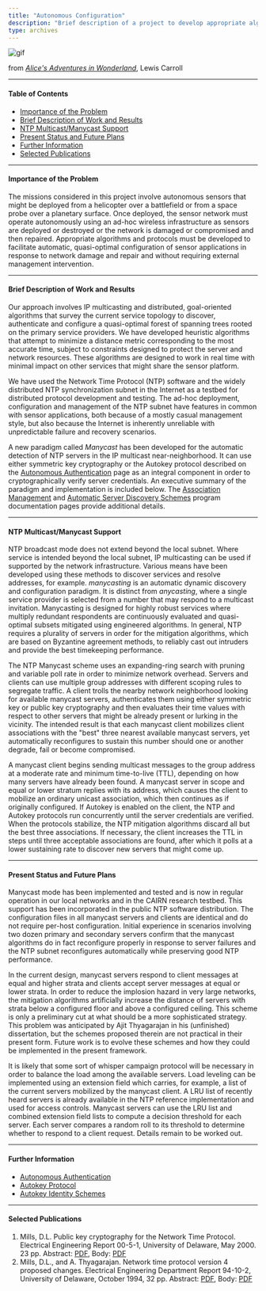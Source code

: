 ```yaml
---
title: "Autonomous Configuration"
description: "Brief description of a project to develop appropriate algorithms and protocols which facilitate automatic, quasi-optimal configuration of sensor applications in response to network damage and repair and without requiring external management intervention."
type: archives
---
```


![gif](/documentation/pic/rabbit.gif)

from [_Alice's Adventures in Wonderland_](/reflib/pictures/), Lewis Carroll

* * *

#### Table of Contents

*   [Importance of the Problem](/reflib/autocfg/#importance-of-the-problem)
*   [Brief Description of Work and Results](/reflib/autocfg/#brief-description-of-work-and-results)
*   [NTP Multicast/Manycast Support](/reflib/autocfg/#ntp-multicastmanycast-support)
*   [Present Status and Future Plans](/reflib/autocfg/#present-status-and-future-plans)
*   [Further Information](/reflib/autocfg/#further-information)
*   [Selected Publications](/reflib/autocfg/#selected-publications)

* * *

#### Importance of the Problem

The missions considered in this project involve autonomous sensors that might be deployed from a helicopter over a battlefield or from a space probe over a planetary surface. Once deployed, the sensor network must operate autonomously using an ad-hoc wireless infrastructure as sensors are deployed or destroyed or the network is damaged or compromised and then repaired. Appropriate algorithms and protocols must be developed to facilitate automatic, quasi-optimal configuration of sensor applications in response to network damage and repair and without requiring external management intervention.

* * *

#### Brief Description of Work and Results

Our approach involves IP multicasting and distributed, goal-oriented algorithms that survey the current service topology to discover, authenticate and configure a quasi-optimal forest of spanning trees rooted on the primary service providers. We have developed heuristic algorithms that attempt to minimize a distance metric corresponding to the most accurate time, subject to constraints designed to protect the server and network resources. These algorithms are designed to work in real time with minimal impact on other services that might share the sensor platform.

We have used the Network Time Protocol (NTP) software and the widely distributed NTP synchronization subnet in the Internet as a testbed for distributed protocol development and testing. The ad-hoc deployment, configuration and management of the NTP subnet have features in common with sensor applications, both because of a mostly casual management style, but also because the Internet is inherently unreliable with unpredictable failure and recovery scenarios.

A new paradigm called _Manycast_ has been developed for the automatic detection of NTP servers in the IP multicast near-neighborhood. It can use either symmetric key cryptography or the Autokey protocol described on the [Autonomous Authentication](/reflib/autokey/) page as an integral component in order to cryptographically verify server credentials. An executive summary of the paradigm and implementation is included below. The [Association Management](/documentation/4.2.8-series/assoc/) and [Automatic Server Discovery Schemes](/documentation/4.2.8-series/discover/) program documentation pages provide additional details.

* * *

#### NTP Multicast/Manycast Support

NTP broadcast mode does not extend beyond the local subnet. Where service is intended beyond the local subnet, IP multicasting can be used if supported by the network infrastructure. Various means have been developed using these methods to discover services and resolve addresses, for example. _manycasting_ is an automatic dynamic discovery and configuration paradigm. It is distinct from _anycasting_, where a single service provider is selected from a number that may respond to a multicast invitation. Manycasting is designed for highly robust services where multiply redundant respondents are continuously evaluated and quasi-optimal subsets mitigated using engineered algorithms. In general, NTP requires a plurality of servers in order for the mitigation algorithms, which are based on Byzantine agreement methods, to reliably cast out intruders and provide the best timekeeping performance.

The NTP Manycast scheme uses an expanding-ring search with pruning and variable poll rate in order to minimize network overhead. Servers and clients can use multiple group addresses with different scoping rules to segregate traffic. A client trolls the nearby network neighborhood looking for available manycast servers, authenticates them using either symmetric key or public key cryptography and then evaluates their time values with respect to other servers that might be already present or lurking in the vicinity. The intended result is that each manycast client mobilizes client associations with the "best" three nearest available manycast servers, yet automatically reconfigures to sustain this number should one or another degrade, fail or become compromised.

A manycast client begins sending multicast messages to the group address at a moderate rate and minimum time-to-live (TTL), depending on how many servers have already been found. A manycast server in scope and equal or lower stratum replies with its address, which causes the client to mobilize an ordinary unicast association, which then continues as if originally configured. If Autokey is enabled on the client, the NTP and Autokey protocols run concurrently until the server credentials are verified. When the protocols stabilize, the NTP mitigation algorithms discard all but the best three associations. If necessary, the client increases the TTL in steps until three acceptable associations are found, after which it polls at a lower sustaining rate to discover new servers that might come up.

* * *

#### Present Status and Future Plans

Manycast mode has been implemented and tested and is now in regular operation in our local networks and in the CAIRN research testbed. This support has been incorporated in the public NTP software distribution. The configuration files in all manycast servers and clients are identical and do not require per-host configuration. Initial experience in scenarios involving two dozen primary and secondary servers confirm that the manycast algorithms do in fact reconfigure properly in response to server failures and the NTP subnet reconfigures automatically while preserving good NTP performance.

In the current design, manycast servers respond to client messages at equal and higher strata and clients accept server messages at equal or lower strata. In order to reduce the implosion hazard in very large networks, the mitigation algorithms artificially increase the distance of servers with strata below a configured floor and above a configured ceiling. This scheme is only a preliminary cut at what should be a more sophisticated strategy. This problem was anticipated by Ajit Thyagarajan in his (unfinished) dissertation, but the schemes proposed therein are not practical in their present form. Future work is to evolve these schemes and how they could be implemented in the present framework.

It is likely that some sort of whisper campaign protocol will be necessary in order to balance the load among the available servers. Load leveling can be implemented using an extension field which carries, for example, a list of the current servers mobilized by the manycast client. A LRU list of recently heard servers is already available in the NTP reference implementation and used for access controls. Manycast servers can use the LRU list and combined extension field lists to compute a decision threshold for each server. Each server compares a random roll to its threshold to determine whether to respond to a client request. Details remain to be worked out.

* * *

#### Further Information

*   [Autonomous Authentication](/reflib/autokey/)
*   [Autokey Protocol](/reflib/proto/)
*   [Autokey Identity Schemes](/reflib/ident/)

* * *

#### Selected Publications

1.  Mills, D.L. Public key cryptography for the Network Time Protocol. Electrical Engineering Report 00-5-1, University of Delaware, May 2000. 23 pp. Abstract: [PDF](/reflib/reports/pkey/pkeya.pdf), Body: [PDF](/reflib/reports/pkey/pkeyb.pdf)
2.  Mills, D.L., and A. Thyagarajan. Network time protocol version 4 proposed changes. Electrical Engineering Department Report 94-10-2, University of Delaware, October 1994, 32 pp. Abstract: [PDF](/reflib/reports/acts/actsa.pdf), Body: [PDF](/reflib/reports/acts/actsb.pdf)